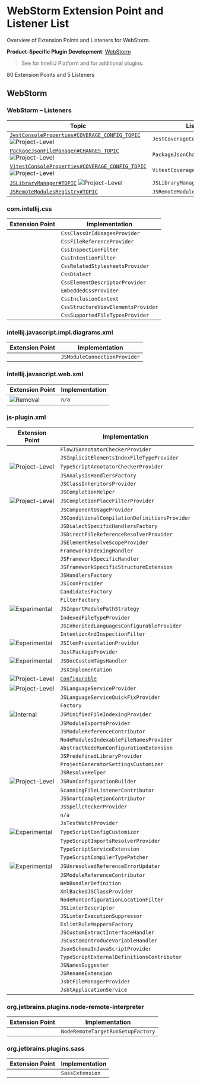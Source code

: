 <!-- Copyright 2000-2025 JetBrains s.r.o. and contributors. Use of this source code is governed by the Apache 2.0 license. -->

<!-- EP List Directory:
     /CSS/
     /plugins/JavaScriptLanguage/
     /plugins/NodeJS/
     /plugins/sass/
-->

# WebStorm Extension Point and Listener List

<link-summary>Overview of Extension Points and Listeners for WebStorm.</link-summary>

<tldr>

**Product-Specific Plugin Development**: [WebStorm](webstorm.md)

</tldr>

> See [](intellij_platform_extension_point_list.md) for IntelliJ Platform and [](oss_plugins_extension_point_list.md) for additional plugins.

80 Extension Points and 5 Listeners

<include from="snippets.topic" element-id="ep_list_legend"/>

## WebStorm

### WebStorm – Listeners

| Topic | Listener |
|-------|----------|
| [`JestConsoleProperties#COVERAGE_CONFIG_TOPIC`](https://jb.gg/ipe/listeners?topics=com.intellij.javascript.jest.JestCoverageConfigListener)  ![Project-Level][project-level] | `JestCoverageConfigListener` |
| [`PackageJsonFileManager#CHANGES_TOPIC`](https://jb.gg/ipe/listeners?topics=com.intellij.javascript.nodejs.packageJson.PackageJsonFileManager.PackageJsonChangesListener)  ![Project-Level][project-level] | `PackageJsonChangesListener` |
| [`VitestConsoleProperties#COVERAGE_CONFIG_TOPIC`](https://jb.gg/ipe/listeners?topics=com.intellij.javascript.testing.vitest.coverage.VitestCoverageConfigListener)  ![Project-Level][project-level] | `VitestCoverageConfigListener` |
| [`JSLibraryManager#TOPIC`](https://jb.gg/ipe/listeners?topics=com.intellij.lang.javascript.library.JSLibraryManager.JSLibraryManagerChangeListener)  ![Project-Level][project-level] | `JSLibraryManagerChangeListener` |
| [`JSRemoteModulesRegistry#TOPIC`](https://jb.gg/ipe/listeners?topics=com.intellij.lang.javascript.modules.remote.JSRemoteModulesChangeListener)  | `JSRemoteModulesChangeListener` |

### com.intellij.css

| Extension Point | Implementation |
|-----------------|----------------|
| <include from="snippets.topic" element-id="epLink"><var name="ep" value="com.intellij.css.classOrIdUsagesProvider"/></include> | `CssClassOrIdUsagesProvider` |
| <include from="snippets.topic" element-id="epLink"><var name="ep" value="com.intellij.css.cssFileReferenceProvider"/></include> | `CssFileReferenceProvider` |
| <include from="snippets.topic" element-id="epLink"><var name="ep" value="com.intellij.css.cssInspectionFilter"/></include> | `CssInspectionFilter` |
| <include from="snippets.topic" element-id="epLink"><var name="ep" value="com.intellij.css.cssIntentionFilter"/></include> | `CssIntentionFilter` |
| <include from="snippets.topic" element-id="epLink"><var name="ep" value="com.intellij.css.cssRelatedStylesheetsProvider"/></include> | `CssRelatedStylesheetsProvider` |
| <include from="snippets.topic" element-id="epLink"><var name="ep" value="com.intellij.css.dialect"/></include> | `CssDialect` |
| <include from="snippets.topic" element-id="epLink"><var name="ep" value="com.intellij.css.elementDescriptorProvider"/></include> | `CssElementDescriptorProvider` |
| <include from="snippets.topic" element-id="epLink"><var name="ep" value="com.intellij.css.embeddedCssProvider"/></include> | `EmbeddedCssProvider` |
| <include from="snippets.topic" element-id="epLink"><var name="ep" value="com.intellij.css.inclusionContext"/></include> | `CssInclusionContext` |
| <include from="snippets.topic" element-id="epLink"><var name="ep" value="com.intellij.css.structureViewChildrenProvider"/></include> | `CssStructureViewElementsProvider` |
| <include from="snippets.topic" element-id="epLink"><var name="ep" value="com.intellij.css.supportedFileTypesProvider"/></include> | `CssSupportedFileTypesProvider` |

### intellij.javascript.impl.diagrams.xml

| Extension Point | Implementation |
|-----------------|----------------|
| <include from="snippets.topic" element-id="epLink"><var name="ep" value="com.intellij.javascript.module.provider"/></include> | `JSModuleConnectionProvider` |

### intellij.javascript.web.xml

| Extension Point | Implementation |
|-----------------|----------------|
| <include from="snippets.topic" element-id="epLink"><var name="ep" value="com.intellij.javascript.webTypes"/></include> ![Removal][removal] | `n/a` |

### js-plugin.xml

| Extension Point | Implementation |
|-----------------|----------------|
| <include from="snippets.topic" element-id="epLink"><var name="ep" value="JavaScript.FlowJSAnnotatorCheckerProvider"/></include> | `FlowJSAnnotatorCheckerProvider` |
| <include from="snippets.topic" element-id="epLink"><var name="ep" value="JavaScript.JSImplicitElementsIndexFileTypeProvider"/></include> | `JSImplicitElementsIndexFileTypeProvider` |
| <include from="snippets.topic" element-id="epLink"><var name="ep" value="JavaScript.TypeScriptAnnotatorCheckerProvider"/></include> ![Project-Level][project-level] | `TypeScriptAnnotatorCheckerProvider` |
| <include from="snippets.topic" element-id="epLink"><var name="ep" value="JavaScript.analysisHandlersFactory"/></include> | `JSAnalysisHandlersFactory` |
| <include from="snippets.topic" element-id="epLink"><var name="ep" value="JavaScript.classInheritorsProvider"/></include> | `JSClassInheritorsProvider` |
| <include from="snippets.topic" element-id="epLink"><var name="ep" value="JavaScript.completionHelper"/></include> | `JSCompletionHelper` |
| <include from="snippets.topic" element-id="epLink"><var name="ep" value="JavaScript.completionPlaceFilter"/></include> ![Project-Level][project-level] | `JSCompletionPlaceFilterProvider` |
| <include from="snippets.topic" element-id="epLink"><var name="ep" value="JavaScript.componentUsageProvider"/></include> | `JSComponentUsageProvider` |
| <include from="snippets.topic" element-id="epLink"><var name="ep" value="JavaScript.conditionalCompilationDefinitionsProvider"/></include> | `JSConditionalCompilationDefinitionsProvider` |
| <include from="snippets.topic" element-id="epLink"><var name="ep" value="JavaScript.dialectSpecificHandlersFactory"/></include> | `JSDialectSpecificHandlersFactory` |
| <include from="snippets.topic" element-id="epLink"><var name="ep" value="JavaScript.directFileReferenceResolverProvider"/></include> | `JSDirectFileReferenceResolverProvider` |
| <include from="snippets.topic" element-id="epLink"><var name="ep" value="JavaScript.elementScopeProvider"/></include> | `JSElementResolveScopeProvider` |
| <include from="snippets.topic" element-id="epLink"><var name="ep" value="JavaScript.frameworkIndexingHandler"/></include> | `FrameworkIndexingHandler` |
| <include from="snippets.topic" element-id="epLink"><var name="ep" value="JavaScript.frameworkSpecificHandler"/></include> | `JSFrameworkSpecificHandler` |
| <include from="snippets.topic" element-id="epLink"><var name="ep" value="JavaScript.frameworkSpecificStructureViewExtension"/></include> | `JSFrameworkSpecificStructureExtension` |
| <include from="snippets.topic" element-id="epLink"><var name="ep" value="JavaScript.handlersFactory"/></include> | `JSHandlersFactory` |
| <include from="snippets.topic" element-id="epLink"><var name="ep" value="JavaScript.iconProvider"/></include> | `JSIconProvider` |
| <include from="snippets.topic" element-id="epLink"><var name="ep" value="JavaScript.importCandidatesFactory"/></include> | `CandidatesFactory` |
| <include from="snippets.topic" element-id="epLink"><var name="ep" value="JavaScript.importCandidatesFilterFactory"/></include> | `FilterFactory` |
| <include from="snippets.topic" element-id="epLink"><var name="ep" value="JavaScript.importModulePathStrategy"/></include> ![Experimental][experimental] | `JSImportModulePathStrategy` |
| <include from="snippets.topic" element-id="epLink"><var name="ep" value="JavaScript.indexedFileTypeProvider"/></include> | `IndexedFileTypeProvider` |
| <include from="snippets.topic" element-id="epLink"><var name="ep" value="JavaScript.inheritedLanguagesConfigurableProvider"/></include> | `JSInheritedLanguagesConfigurableProvider` |
| <include from="snippets.topic" element-id="epLink"><var name="ep" value="JavaScript.intentionAndInspectionFilter"/></include> | `IntentionAndInspectionFilter` |
| <include from="snippets.topic" element-id="epLink"><var name="ep" value="JavaScript.itemPresentation"/></include> ![Experimental][experimental] | `JSItemPresentationProvider` |
| <include from="snippets.topic" element-id="epLink"><var name="ep" value="JavaScript.jestPackageProvider"/></include> | `JestPackageProvider` |
| <include from="snippets.topic" element-id="epLink"><var name="ep" value="JavaScript.jsDocCustomTagsHandler"/></include> ![Experimental][experimental] | `JSDocCustomTagsHandler` |
| <include from="snippets.topic" element-id="epLink"><var name="ep" value="JavaScript.jsxImplementation"/></include> | `JSXImplementation` |
| <include from="snippets.topic" element-id="epLink"><var name="ep" value="JavaScript.lang.templates"/></include> ![Project-Level][project-level] | [`Configurable`](%gh-ic%/platform/ide-core/src/com/intellij/openapi/options/Configurable.java) |
| <include from="snippets.topic" element-id="epLink"><var name="ep" value="JavaScript.languageServiceProvider"/></include> ![Project-Level][project-level] | `JSLanguageServiceProvider` |
| <include from="snippets.topic" element-id="epLink"><var name="ep" value="JavaScript.languageServiceQuickFixProvider"/></include> | `JSLanguageServiceQuickFixProvider` |
| <include from="snippets.topic" element-id="epLink"><var name="ep" value="JavaScript.languageServiceRemoteHelperFactory"/></include> | `Factory` |
| <include from="snippets.topic" element-id="epLink"><var name="ep" value="JavaScript.minifiedFileIndexingProvider"/></include> ![Internal][internal] | `JSMinifiedFileIndexingProvider` |
| <include from="snippets.topic" element-id="epLink"><var name="ep" value="JavaScript.moduleExportsProvider"/></include> | `JSModuleExportsProvider` |
| <include from="snippets.topic" element-id="epLink"><var name="ep" value="JavaScript.moduleReferenceContributor"/></include> | `JSModuleReferenceContributor` |
| <include from="snippets.topic" element-id="epLink"><var name="ep" value="JavaScript.nodeModulesIndexableFileNamesProvider"/></include> | `NodeModulesIndexableFileNamesProvider` |
| <include from="snippets.topic" element-id="epLink"><var name="ep" value="JavaScript.nodeRunConfigurationExtension"/></include> | `AbstractNodeRunConfigurationExtension` |
| <include from="snippets.topic" element-id="epLink"><var name="ep" value="JavaScript.predefinedLibraryProvider"/></include> | `JSPredefinedLibraryProvider` |
| <include from="snippets.topic" element-id="epLink"><var name="ep" value="JavaScript.projectGeneratorPanelCustomizer"/></include> | `ProjectGeneratorSettingsCustomizer` |
| <include from="snippets.topic" element-id="epLink"><var name="ep" value="JavaScript.resolveHelper"/></include> | `JSResolveHelper` |
| <include from="snippets.topic" element-id="epLink"><var name="ep" value="JavaScript.runConfigurationBuilder"/></include> ![Project-Level][project-level] | `JSRunConfigurationBuilder` |
| <include from="snippets.topic" element-id="epLink"><var name="ep" value="JavaScript.scanningFileListenerContributor"/></include> | `ScanningFileListenerContributor` |
| <include from="snippets.topic" element-id="epLink"><var name="ep" value="JavaScript.smartCompletionContributor"/></include> | `JSSmartCompletionContributor` |
| <include from="snippets.topic" element-id="epLink"><var name="ep" value="JavaScript.spellcheckerProvider"/></include> | `JSSpellcheckerProvider` |
| <include from="snippets.topic" element-id="epLink"><var name="ep" value="JavaScript.testFrameworkDetector"/></include> | `n/a` |
| <include from="snippets.topic" element-id="epLink"><var name="ep" value="JavaScript.testWatchProvider"/></include> | `JsTestWatchProvider` |
| <include from="snippets.topic" element-id="epLink"><var name="ep" value="JavaScript.tsConfigCustomizer"/></include> ![Experimental][experimental] | `TypeScriptConfigCustomizer` |
| <include from="snippets.topic" element-id="epLink"><var name="ep" value="JavaScript.tsImportResolver"/></include> | `TypeScriptImportsResolverProvider` |
| <include from="snippets.topic" element-id="epLink"><var name="ep" value="JavaScript.tsServiceExtension"/></include> | `TypeScriptServiceExtension` |
| <include from="snippets.topic" element-id="epLink"><var name="ep" value="JavaScript.typeScriptCompilerTypePatcher"/></include> | `TypeScriptCompilerTypePatcher` |
| <include from="snippets.topic" element-id="epLink"><var name="ep" value="JavaScript.unresolvedReferenceErrorUpdater"/></include> ![Experimental][experimental] | `JSUnresolvedReferenceErrorUpdater` |
| <include from="snippets.topic" element-id="epLink"><var name="ep" value="JavaScript.webBundlerCssReferenceContributor"/></include> | `JSModuleReferenceContributor` |
| <include from="snippets.topic" element-id="epLink"><var name="ep" value="JavaScript.webBundlerDefinition"/></include> | `WebBundlerDefinition` |
| <include from="snippets.topic" element-id="epLink"><var name="ep" value="JavaScript.xmlBackedClassProvider"/></include> | `XmlBackedJSClassProvider` |
| <include from="snippets.topic" element-id="epLink"><var name="ep" value="NodeJS.runConfigurationLocationFilter"/></include> | `NodeRunConfigurationLocationFilter` |
| <include from="snippets.topic" element-id="epLink"><var name="ep" value="com.intellij.JavaScript.linter.descriptor"/></include> | `JSLinterDescriptor` |
| <include from="snippets.topic" element-id="epLink"><var name="ep" value="com.intellij.JavaScript.linter.execution.suppressor"/></include> | `JSLinterExecutionSuppressor` |
| <include from="snippets.topic" element-id="epLink"><var name="ep" value="com.intellij.eslint.ruleMappersFactory"/></include> | `EslintRuleMappersFactory` |
| <include from="snippets.topic" element-id="epLink"><var name="ep" value="com.intellij.javascript.extract.interface.extension"/></include> | `JSCustomExtractInterfaceHandler` |
| <include from="snippets.topic" element-id="epLink"><var name="ep" value="com.intellij.javascript.introduce.variable.extension"/></include> | `JSCustomIntroduceVariableHandler` |
| <include from="snippets.topic" element-id="epLink"><var name="ep" value="com.intellij.javascript.json.schema.provider"/></include> | `JsonSchemaInJavaScriptProvider` |
| <include from="snippets.topic" element-id="epLink"><var name="ep" value="com.intellij.javascript.library.externalDefinitionsContributor"/></include> | `TypeScriptExternalDefinitionsContributor` |
| <include from="snippets.topic" element-id="epLink"><var name="ep" value="com.intellij.javascript.names.suggester"/></include> | `JSNamesSuggester` |
| <include from="snippets.topic" element-id="epLink"><var name="ep" value="com.intellij.javascript.rename.extension"/></include> | `JSRenameExtension` |
| <include from="snippets.topic" element-id="epLink"><var name="ep" value="com.intellij.jsbtFileManagerProvider"/></include> | `JsbtFileManagerProvider` |
| <include from="snippets.topic" element-id="epLink"><var name="ep" value="com.intellij.jsbtService"/></include> | `JsbtApplicationService` |

### org.jetbrains.plugins.node-remote-interpreter

| Extension Point | Implementation |
|-----------------|----------------|
| <include from="snippets.topic" element-id="epLink"><var name="ep" value="org.jetbrains.plugins.node-remote-interpreter.nodeRemoteTargetRunSetupFactory"/></include> | `NodeRemoteTargetRunSetupFactory` |

### org.jetbrains.plugins.sass

| Extension Point | Implementation |
|-----------------|----------------|
| <include from="snippets.topic" element-id="epLink"><var name="ep" value="com.intellij.sass.extension"/></include> | `SassExtension` |

[deprecated]: https://img.shields.io/badge/-Deprecated-lightgrey?style=flat-square
[removal]: https://img.shields.io/badge/-Removal-red?style=flat-square
[obsolete]: https://img.shields.io/badge/-Obsolete-grey?style=flat-square
[experimental]: https://img.shields.io/badge/-Experimental-violet?style=flat-square
[internal]: https://img.shields.io/badge/-Internal-darkred?style=flat-square
[project-level]: https://img.shields.io/badge/-Project--Level-blue?style=flat-square
[non-dynamic]: https://img.shields.io/badge/-Non--Dynamic-orange?style=flat-square
[dumb-aware]: https://img.shields.io/badge/-DumbAware-darkgreen?style=flat-square
